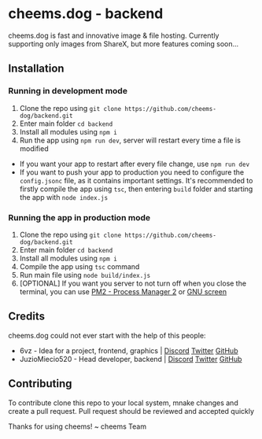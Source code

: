 # cheems.dog - backend

cheems.dog is fast and innovative image & file hosting. Currently supporting only images from ShareX, but more features coming soon...

## Installation
### Running in development mode
1. Clone the repo using `git clone https://github.com/cheems-dog/backend.git`
2. Enter main folder `cd backend`
3. Install all modules using `npm i`
5. Run the app using `npm run dev`, server will restart every time a file is modified
  - If you want your app to restart after every file change, use `npm run dev`
  - If you want to push your app to production you need to configure the `config.jsonc` file, as it contains important settings. It's recommended to firstly compile the app using `tsc`, then entering `build` folder and starting the app with `node index.js`

### Running the app in production mode
1. Clone the repo using `git clone https://github.com/cheems-dog/backend.git`
2. Enter main folder `cd backend`
3. Install all modules using `npm i`
5. Compile the app using `tsc` command
6. Run main file using `node build/index.js`
7. [OPTIONAL] If you want you server to not turn off when you close the terminal, you can use [PM2 - Process Manager 2](https://pm2.keymetrics.io) or [GNU screen](https://www.gnu.org/software/screen/)

## Credits
cheems.dog could not ever start with the help of this people:
- 6vz - Idea for a project, frontend, graphics | [Discord](discord.com/users/338075554937044994) [Twitter](https://twitter.com/6vzSaysStuff) [GitHub](https://github.com/6vz)
- JuzioMiecio520 - Head developer, backend | [Discord](discord.com/users/396286593033437185) [Twitter](https://twitter.com/JuzioMiecio520) [GitHub](https://github.com/JuzioMiecio520)

## Contributing
To contribute clone this repo to your local system, mnake changes and create a pull request. Pull request should be reviewed and accepted quickly

Thanks for using cheems!
~ cheems Team